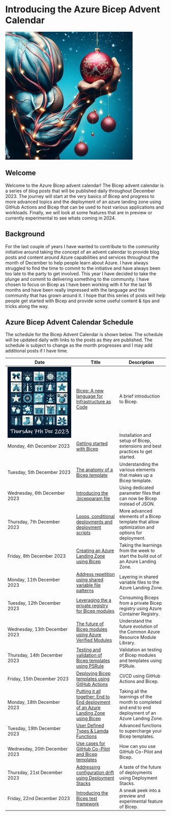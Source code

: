 # Introducing the Azure Bicep Advent Calendar

<!-- markdownlint-disable MD033 -->
<div style="width: 400px; height: 400px;">
  <img src="../insight-bicep-advent-calendar/.images/../../blog/.images/edc0a9db-353c-49fb-9843-70bb375a3c62.jpg" alt="Bicep Advent Calendar">
</div>
<!-- markdownlint-restore -->

## Welcome

Welcome to the Azure Bicep advent calendar! The Bicep advent calendar is a series of blog posts that will be published daily throughout December 2023. The journey will start at the very basics of Bicep and progress to more advanced topics and the deployment of an azure landing zone using GitHub Actions and Bicep that can be used to host various applications and workloads. Finally, we will look at some features that are in preview or currently experimental to see whats coming in 2024.

## Background

For the last couple of years I have wanted to contribute to the community initiative around taking the concept of an advent calendar to provide blog posts and content around Azure capabilities and services throughout the month of December to help people learn about Azure. I have always struggled to find the time to commit to the initiative and have always been too late to the party to get involved. This year I have decided to take the plunge and commit to delivering something to the community. I have chosen to focus on Bicep as I have been working with it for the last 18 months and have been really impressed with the language and the community that has grown around it. I hope that this series of posts will help people get started with Bicep and provide some useful content & tips and tricks along the way.

## Azure Bicep Advent Calendar Schedule

The schedule for the Bicep Advent Calendar is shown below. The schedule will be updated daily with links to the posts as they are published. The schedule is subject to change as the month progresses and I may add additional posts if I have time.

| Date                                                                                              | Title                                                                                   | Description                                                                                            |
|---------------------------------------------------------------------------------------------------|-----------------------------------------------------------------------------------------|--------------------------------------------------------------------------------------------------------|
| <div style="width: 200px; height: 200px;"><img src="./.images/7th.png" alt="Bicep Advent Calendar"></div> | [Bicep: A new language for Infrastructure as Code]()                                    | A brief introduction to Bicep.                                                                         |
| Monday, 4th December 2023                                                                         | [Getting started with Bicep]()                                                          | Installation and setup of Bicep, extensions and best practices to get started.                         |
| Tuesday, 5th December 2023                                                                        | [The anatomy of a Bicep template]()                                                     | Understanding the various elements that makes up a Bicep template.                                     |
| Wednesday, 6th December 2023                                                                      | [Introducing the .bicepparam file]()                                                    | Using dedicated parameter files that can now be Bicep instead of JSON.                                 |
| Thursday, 7th December 2023                                                                       | [Loops, conditional deployments and deployment scripts]()                               | More advanced elements of a Bicep template that allow optimization and options for deployment.         |
| Friday, 8th December 2023                                                                         | [Creating an Azure Landing Zone using Bicep]()                                          | Taking the learnings from the week to start the build out of an Azure Landing Zone.                    |
| Monday, 11th December 2023                                                                        | [Address repetition using shared variable file patterns]()                              | Layering in shared variable files to the Azure Landing Zone.                                           |
| Tuesday, 12th December 2023                                                                       | [Leveraging the a private registry for Bicep modules]()                                 | Consuming Biceps from a private Bicep registry using Azure Container Registry.                         |
| Wednesday, 13th December 2023                                                                     | [The future of Bicep modules using Azure Verified Modules]()                            | Understand the future evolution of the Common Azure Resource Module Library.                           |
| Thursday, 14th December 2023                                                                      | [Testing and validation of Bicep templates using PSRule]()                              | Validation an testing of Bicep modules and templates using PSRule.                                     |
| Friday, 15th December 2023                                                                        | [Deploying Bicep templates using GitHub Actions]()                                      | CI/CD using GitHub Actions and Bicep.                                                                  |
| Monday, 18th December 2023                                                                        | [Putting it all together: End to End deployment of an Azure Landing Zone using Bicep]() | Taking all the learnings of the month to completed and end to end deployment of an Azure Landing Zone. |
| Tuesday, 19th December 2023                                                                       | [User Defined Types & Lamda Functions]()                                                | Advanced functions to supercharge your Bicep templates.                                                |
| Wednesday, 20th December 2023                                                                     | [Use cases for GitHub Co-Pilot and Bicep templates]()                                   | How can you use GitHub Co-Pilot and Bicep.                                                             |
| Thursday, 21st December 2023                                                                      | [Addressing configuration drift using Deployment Stacks]()                              | A taste of the future of deployments using Deployment Stacks.                                          |
| Friday, 22nd December 2023                                                                        | [Introducing the Bicep test framework]()                                                | A sneak peek into a preview and experimental feature of Bicep.                                         |
